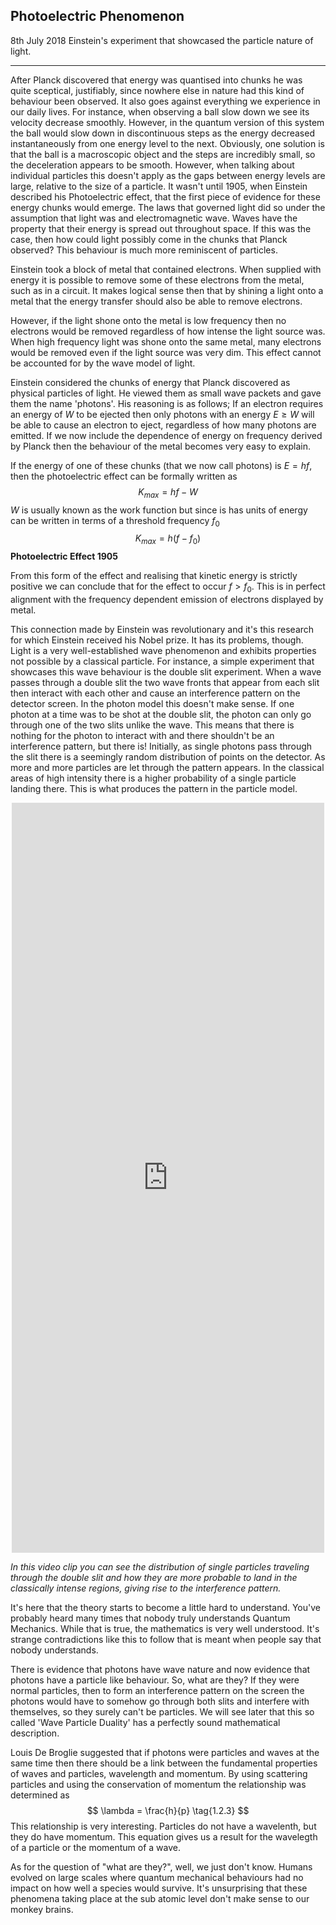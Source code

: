 ## Photoelectric Phenomenon
<date>8th July 2018</date>
<label>Einstein's experiment that showcased the particle nature of light.</label>
<hr/>

After Planck discovered that energy was quantised into chunks he was quite sceptical, justifiably, since nowhere else in
nature had this kind of behaviour been observed. It also goes against everything we experience in our daily lives. For
instance, when observing a ball slow down we see its velocity decrease smoothly. However, in the quantum version of this
system the ball would slow down in discontinuous steps as the energy decreased instantaneously from one energy level to
the next. Obviously, one solution is that the ball is a macroscopic object and the steps are incredibly small, so the
deceleration appears to be smooth. However, when talking about individual particles this doesn't apply as the gaps
between energy levels are large, relative to the size of a particle. It wasn't until 1905, when Einstein described his
Photoelectric effect, that the first piece of evidence for these energy chunks would emerge.
The laws that governed light did so under the assumption that light was and electromagnetic wave. Waves have the
property that their energy is spread out throughout space. If this was the case, then how could light possibly come in
the chunks that Planck observed? This behaviour is much more reminiscent of particles.

Einstein took a block of metal that contained electrons. When supplied with energy it is possible to remove some of
these electrons from the metal, such as in a circuit. It makes logical sense then that by shining a light onto a metal
that the energy transfer should also be able to remove electrons.

However, if the light shone onto the metal is low frequency then no electrons would be removed regardless of how intense
the light source was. When high frequency light was shone onto the same metal, many electrons would be removed even if
the light source was very dim. This effect cannot be accounted for by the wave model of light.

Einstein considered the chunks of energy that Planck discovered as physical particles of light. He viewed them as small
wave packets and gave them the name 'photons'. His reasoning is as follows; If an electron requires an energy of $W$ to
be ejected then only photons with an energy $E \geq W$ will be able to cause an electron to eject, regardless of how
many photons are emitted. If we now include the dependence of energy on frequency derived by Planck then the behaviour
of the metal becomes very easy to explain.

If the energy of one of these chunks (that we now call photons) is $E=hf$, then the photoelectric effect can be formally
written as
$$
K_{max}=hf-W \tag{1.2.1}
$$
$W$ is usually known as the work function but since is has units of energy can be written in terms of a threshold
frequency $f_0$
$$
K_{max}=h(f-f_0) \tag{1.2.2}
$$
<label>**Photoelectric Effect 1905**<label>

From this form of the effect and realising that kinetic energy is strictly positive we can conclude that for the effect
to occur $f>f_0$. This is in perfect alignment with the frequency dependent emission of electrons displayed by metal.

This connection made by Einstein was revolutionary and it's this research for which Einstein received his Nobel prize.
It has its problems, though. Light is a very well-established wave phenomenon and exhibits properties not possible by a
classical particle. For instance, a simple experiment that showcases this wave behaviour is the double slit experiment.
When a wave passes through a double slit the two wave fronts that appear from each slit then interact with each other
and cause an interference pattern on the detector screen. In the photon model this doesn't make sense. If one photon at
a time was to be shot at the double slit, the photon can only go through one of the two slits unlike the wave. This
means that there is nothing for the photon to interact with and there shouldn't be an interference pattern, but there
is! Initially, as single photons pass through the slit there is a seemingly random distribution of points on the
detector. As more and more particles are let through the pattern appears. In the classical areas of high intensity there
is a higher probability of a single particle landing there. This is what produces the pattern in the particle model.

<div style="max-width: 500px; margin: 0 auto; height: 30vh">
<iframe width="100%" height="100%" src="https://www.youtube.com/embed/GzbKb59my3U" frameborder="0" allow="accelerometer; autoplay; encrypted-media; gyroscope; picture-in-picture" allowfullscreen></iframe>
</div>

*In this video clip you can see the distribution of single particles traveling through the double slit and how they are more probable to land in the classically intense regions, giving rise to the interference pattern.*


It's here that the theory starts to become a little hard to understand. You've probably heard many times that nobody
truly understands Quantum Mechanics. While that is true, the mathematics is very well understood. It's strange
contradictions like this to follow that is meant when people say that nobody understands.

There is evidence that photons have wave nature and now evidence that photons have a particle like behaviour. So, what
are they? If they were normal particles, then to form an interference pattern on the screen the photons would have to
somehow go through both slits and interfere with themselves, so they surely can't be particles. We will see later that
this so called 'Wave Particle Duality' has a perfectly sound mathematical description.

Louis De Broglie suggested that if photons were particles and waves at the same time then there should be a link between
the fundamental properties of waves and particles, wavelength and momentum. By using scattering particles and using the
conservation of momentum the relationship was determined as
$$
\lambda = \frac{h}{p} \tag{1.2.3}
$$
This relationship is very interesting. Particles do not have a wavelenth, but they do have momentum. This equation gives
us a result for the wavelegth of a particle or the momentum of a wave.

As for the question of "what are they?", well, we just don't know. Humans evolved on large scales where quantum
mechanical behaviours had no impact on how well a species would survive. It's unsurprising that these phenomena taking
place at the sub atomic level don't make sense to our monkey brains.
